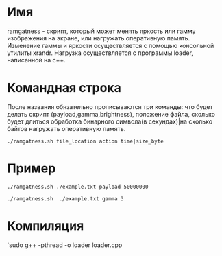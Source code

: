 # Имя 
ramgatness - скрипт, который может менять яркость или гамму изображения на экране, или нагружать оперативную память. Изменение гаммы и яркости осуществляется с помощью консольной утилиты xrandr. Нагрузка осуществляется с программы loader, написанной на c++.

# Командная строка
После названия обязательно прописываются три команды: что будет делать скрипт (payload,gamma,brightness), положение файла, сколько будет длиться обработка бинарного символа(в секундах)|на сколько байтов нагружать оперативную память.

`./ramgatness.sh file_location action time|size_byte`

# Пример
`./ramgatness.sh ./example.txt payload 50000000`

`./ramgatness.sh  ./example.txt gamma 3`


# Компиляция
`sudo g++ -pthread -o loader loader.cpp


